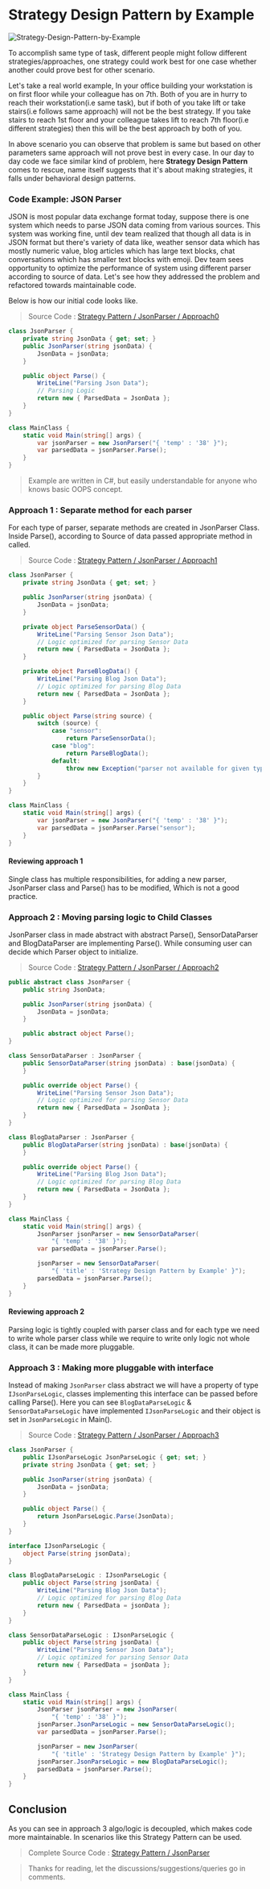# Strategy Design Pattern by Example

![Strategy-Design-Pattern-by-Example](assets/Strategy-Design-Pattern-by-Example.jpeg)

To accomplish same type of task, different people might follow different strategies/approaches, one strategy could work best for one case whether another could prove best for other scenario.

 Let's take a real world example, In your office building your workstation is on first floor while your colleague has on 7th. Both of you are in hurry to reach their workstation(i.e same task), but if both of you take lift or take stairs(i.e follows same approach) will not be the best strategy. If you take stairs to reach 1st floor and your colleague takes lift to reach 7th floor(i.e different strategies) then this will be the best approach by both of you.

 In above scenario you can observe that problem is same but based on other parameters same approach will not prove best in every case. In our day to day code we face similar kind of problem, here **Strategy Design Pattern** comes to rescue, name itself suggests that it's about making strategies, it falls under behavioral design patterns.

### Code Example: JSON Parser

JSON is most popular data exchange format today, suppose there is one system which needs to parse JSON data coming from various sources. This system was working fine, until dev team realized that though all data is in JSON format but there's variety of data like, weather sensor data which has mostly numeric value, blog articles which has large text blocks, chat conversations which has smaller text blocks with emoji. Dev team sees opportunity to optimize the performance of system using different parser according to source of data. Let's see how they addressed the problem and refactored towards maintainable code.

Below is how our initial code looks like.

> Source Code : [Strategy Pattern / JsonParser / Approach0](https://github.com/AshV/GoF-Design-Patterns-by-Example/tree/master/Strategy-Pattern/JsonParser/CSharp/Approach0)

```csharp
class JsonParser {
    private string JsonData { get; set; }
    public JsonParser(string jsonData) {
        JsonData = jsonData;
    }

    public object Parse() {
        WriteLine("Parsing Json Data");
        // Parsing Logic
        return new { ParsedData = JsonData };
    }
}

class MainClass {
    static void Main(string[] args) {
        var jsonParser = new JsonParser("{ 'temp' : '38' }");
        var parsedData = jsonParser.Parse();
    }
}
```

> Example are written in C#, but easily understandable for anyone who knows basic OOPS concept.

### Approach 1 : Separate method for each parser 

For each type of parser, separate methods are created in JsonParser Class. Inside Parse(), according to Source of data passed appropriate method in called.

> Source Code : [Strategy Pattern / JsonParser / Approach1](https://github.com/AshV/GoF-Design-Patterns-by-Example/tree/master/Strategy-Pattern/JsonParser/CSharp/Approach1)

```csharp
class JsonParser {
    private string JsonData { get; set; }

    public JsonParser(string jsonData) {
        JsonData = jsonData;
    }

    private object ParseSensorData() {
        WriteLine("Parsing Sensor Json Data");
        // Logic optimized for parsing Sensor Data
        return new { ParsedData = JsonData };
    }

    private object ParseBlogData() {
        WriteLine("Parsing Blog Json Data");
        // Logic optimized for parsing Blog Data
        return new { ParsedData = JsonData };
    }

    public object Parse(string source) {
        switch (source) {
            case "sensor":
                return ParseSensorData();
            case "blog":
                return ParseBlogData();
            default:
                throw new Exception("parser not available for given type.");
        }
    }
}

class MainClass {
    static void Main(string[] args) {
        var jsonParser = new JsonParser("{ 'temp' : '38' }");
        var parsedData = jsonParser.Parse("sensor");
    }
}
```

#### Reviewing approach 1

Single class has multiple responsibilities, for adding a new parser, JsonParser class and Parse() has to be modified, Which is not a good practice.

### Approach 2 : Moving parsing logic to Child Classes

JsonParser class in made abstract with abstract Parse(), SensorDataParser and BlogDataParser are implementing Parse(). While consuming user can decide which Parser object to initialize.

> Source Code : [Strategy Pattern / JsonParser / Approach2](https://github.com/AshV/GoF-Design-Patterns-by-Example/tree/master/Strategy-Pattern/JsonParser/CSharp/Approach2)

```csharp
public abstract class JsonParser {
    public string JsonData;

    public JsonParser(string jsonData) {
        JsonData = jsonData;
    }

    public abstract object Parse();
}

class SensorDataParser : JsonParser {
    public SensorDataParser(string jsonData) : base(jsonData) {
    }

    public override object Parse() {
        WriteLine("Parsing Sensor Json Data");
        // Logic optimized for parsing Sensor Data
        return new { ParsedData = JsonData };
    }
}

class BlogDataParser : JsonParser {
    public BlogDataParser(string jsonData) : base(jsonData) {
    }

    public override object Parse() {
        WriteLine("Parsing Blog Json Data");
        // Logic optimized for parsing Blog Data
        return new { ParsedData = JsonData };
    }
}

class MainClass {
    static void Main(string[] args) {
        JsonParser jsonParser = new SensorDataParser(
            "{ 'temp' : '38' }");
        var parsedData = jsonParser.Parse();

        jsonParser = new SensorDataParser(
            "{ 'title' : 'Strategy Design Pattern by Example' }");
        parsedData = jsonParser.Parse();
    }
}
```

#### Reviewing approach 2

Parsing logic is tightly coupled with parser class and for each type we need to write whole parser class while we require to write only logic not whole class, it can be made more pluggable.

### Approach 3 : Making more pluggable with interface

Instead of making `JsonParser` class abstract we will have a property of type `IJsonParseLogic`, classes implementing this interface can be passed before calling Parse(). Here you can see `BlogDataParseLogic` & `SensorDataParseLogic` have implemented `IJsonParseLogic` and their object is set in `JsonParseLogic` in Main().

> Source Code : [Strategy Pattern / JsonParser / Approach3](https://github.com/AshV/GoF-Design-Patterns-by-Example/tree/master/Strategy-Pattern/JsonParser/CSharp/Approach3)

```csharp
class JsonParser {
    public IJsonParseLogic JsonParseLogic { get; set; }
    private string JsonData { get; set; }

    public JsonParser(string jsonData) {
        JsonData = jsonData;
    }

    public object Parse() {
        return JsonParseLogic.Parse(JsonData);
    }
}

interface IJsonParseLogic {
    object Parse(string jsonData);
}

class BlogDataParseLogic : IJsonParseLogic {
    public object Parse(string jsonData) {
        WriteLine("Parsing Blog Json Data");
        // Logic optimized for parsing Blog Data
        return new { ParsedData = jsonData };
    }
}

class SensorDataParseLogic : IJsonParseLogic {
    public object Parse(string jsonData) {
        WriteLine("Parsing Sensor Json Data");
        // Logic optimized for parsing Sensor Data
        return new { ParsedData = jsonData };
    }
}

class MainClass {
    static void Main(string[] args) {
        JsonParser jsonParser = new JsonParser(
            "{ 'temp' : '38' }");
        jsonParser.JsonParseLogic = new SensorDataParseLogic();
        var parsedData = jsonParser.Parse();

        jsonParser = new JsonParser(
            "{ 'title' : 'Strategy Design Pattern by Example' }");
        jsonParser.JsonParseLogic = new BlogDataParseLogic();
        parsedData = jsonParser.Parse();
    }
}
```

## Conclusion

As you can see in approach 3 algo/logic is decoupled, which makes code more maintainable. In scenarios like this Strategy Pattern can be used.

> Complete Source Code : [Strategy Pattern / JsonParser](https://github.com/AshV/GoF-Design-Patterns-by-Example/tree/master/Strategy-Pattern/JsonParser/)

> Thanks for reading, let the discussions/suggestions/queries go in comments.
